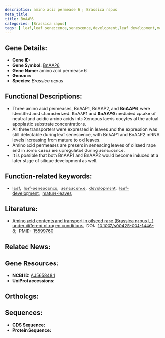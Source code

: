 ```yaml
---
description: amino acid permease 6 ; Brassica napus
meta_title:
title: BnAAP6
categories: [Brassica napus]
tags: [ leaf,leaf senescence,senescence,development,leaf development,mature leaves ]
---
```


## Gene Details:
- **Gene ID:** []()
- **Gene Symbol:** <u>BnAAP6</u>
- **Gene Name:** amino acid permease 6
- **Genome:** []()
- **Species:** *Brassica napus*

## Functional Descriptions:
   - Three amino acid permeases, BnAAP1, BnAAP2, and **BnAAP6**, were identified and characterized. BnAAP1 and **BnAAP6** mediated uptake of neutral and acidic amino acids into Xenopus laevis oocytes at the actual apoplastic substrate concentrations.
   - All three transporters were expressed in leaves and the expression was still detectable during leaf senescence, with BnAAP1 and BnAAP2 mRNA levels increasing from mature to old leaves.
   - Amino acid permeases are present in senescing leaves of oilseed rape and in some cases are upregulated during senescence.
   - It is possible that both BnAAP1 and BnAAP2 would become induced at a later stage of silique development as well.

## Function-related keywords:
   - [leaf](/tags/leaf/),&nbsp;&nbsp;[leaf-senescence](/tags/leaf-senescence/),&nbsp;&nbsp;[senescence](/tags/senescence/),&nbsp;&nbsp;[development](/tags/development/),&nbsp;&nbsp;[leaf-development](/tags/leaf-development/),&nbsp;&nbsp;[mature-leaves](/tags/mature-leaves/)

## Literature:
   - [Amino acid contents and transport in oilseed rape (Brassica napus L.) under different nitrogen conditions.](https://doi.org/10.1007/s00425-004-1446-8)&nbsp;&nbsp;DOI:&nbsp;&nbsp;[10.1007/s00425-004-1446-8](https://doi.org/10.1007/s00425-004-1446-8);&nbsp;&nbsp;PMID:&nbsp;&nbsp;[15599760](https://pubmed.ncbi.nlm.nih.gov/15599760/)

## Related News:

## Gene Resources:
- **NCBI ID:**  [AJ565848.1](https://www.ncbi.nlm.nih.gov/gene/?term=AJ565848.1)
- **UniProt accessions:**  [](https://www.uniprot.org/uniprotkb//entry)

## Orthologs:

## Sequences:
- **CDS Sequence:**
- **Protein Sequence:**
